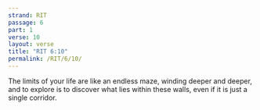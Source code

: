 ```yaml
---
strand: RIT
passage: 6
part: 1
verse: 10
layout: verse
title: "RIT 6:10"
permalink: /RIT/6/10/
---
```

The limits of your life are like an endless maze, winding deeper and deeper, and to explore is to discover what lies within these walls, even if it is just a single corridor.
